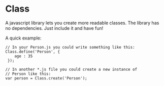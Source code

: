 Class
=====

A javascript library lets you create more readable classes.
The library has no dependencies. Just include it and have fun!

A quick example:

    // In your Person.js you could write something like this:
    Class.define('Person', {
        age : 35
     });
    
    // In another *.js file you could create a new instance of 
    // Person like this:
    var person = Class.create('Person');
